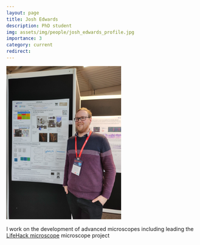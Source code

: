 ```yaml
---
layout: page
title: Josh Edwards
description: PhD student
img: assets/img/people/josh_edwards_profile.jpg
importance: 3
category: current
redirect: 
---
```


<div class="page">

<img src="assets/img/people/josh_edwards_profile.jpg" width="60%">

<p>I work on the development of advanced microscopes including leading the 
<a href=https://holdenlab.github.io/LifeHackWebsite>LifeHack microscope</a> microscope project</p>

</div>